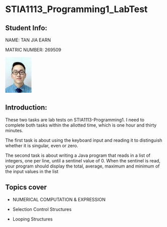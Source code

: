 # STIA1113_Programming1_LabTest

## Student Info:

  NAME: TAN JIA EARN

  MATRIC NUMBER: 269509

  ![photo1](https://github.com/jiaearn/STIA1113-Programming1-LabTest/blob/main/earn.JPG)
  
## Introduction:

  These two tasks are lab tests on STIA1113-Programming1. I need to complete both tasks within the allotted time, which is one hour and thirty minutes.

  The first task is about using the keyboard input and reading it to distinguish whether it is singular, even or zero.

  The second task is about writing a Java program that reads in a list of integers, one per line, until a sentinel value of 0. When the sentinel is read, your program should display the total, average, maximum and minimum of the input values in the list


## Topics cover 

-  NUMERICAL COMPUTATION &   EXPRESSION

-  Selection Control Structures

- Looping Structures
